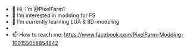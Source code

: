 - 👋 Hi, I’m @PixelFarm1
- 👀 I’m interested in modding for FS
- 🌱 I’m currently learning LUA & 3D-modeling
- 
- 📫 How to reach me: https://www.facebook.com/PixelFarm-Modding-100155058854842

<!---
PixelFarm1/PixelFarm1 is a ✨ special ✨ repository because its `README.md` (this file) appears on your GitHub profile.
You can click the Preview link to take a look at your changes.
--->
